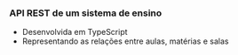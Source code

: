 
<h3>API REST de um sistema de ensino</h3>
<ul>
<li> Desenvolvida em TypeScript </li>
<li> Representando as relações entre aulas, matérias e salas </li>
 </ul>

